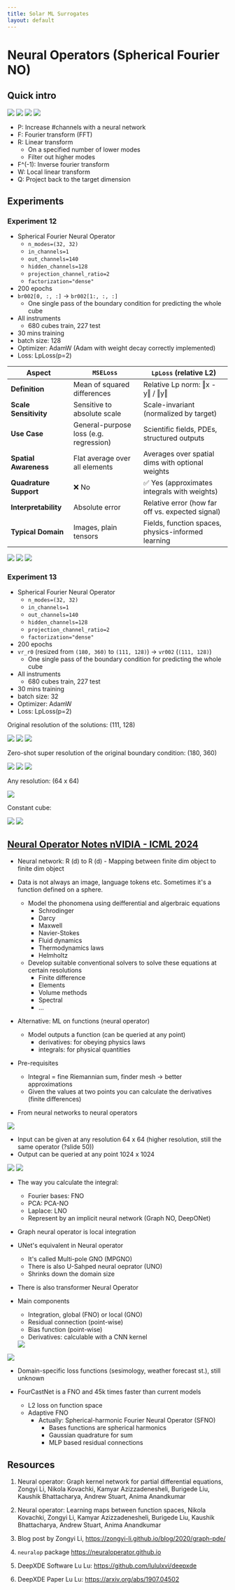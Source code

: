 ```yaml
---
title: Solar ML Surrogates
layout: default
---
```

# Neural Operators (Spherical Fourier NO)

## Quick intro
<img src='resources/week_15/nn-to-no.png'/>
<img src='resources/week_15/no-1.png'/>
<img src='resources/week_15/no-2.png'/>
<img src='https://zongyi-li.github.io/neural-operator/img/fourier_full_arch5.png'/>

- P: Increase #channels with a neural network
- F: Fourier transform (FFT)
- R: Linear transform
    - On a specified number of lower modes
    - Filter out higher modes
- F^(-1): Inverse fourier transform
- W: Local linear transform
- Q: Project back to the target dimension


## Experiments

### Experiment 12

- Spherical Fourier Neural Operator
    - `n_modes=(32, 32)`
    - `in_channels=1`
    - `out_channels=140`
    - `hidden_channels=128`
    - `projection_channel_ratio=2`
    - `factorization="dense"`
- 200 epochs
- `br002[0, :, :]` -> `br002[1:, :, :]`
    - One single pass of the boundary condition for predicting the whole cube
- All instruments
    - 680 cubes train, 227 test
- 30 mins training
- batch size: 128
- Optimizer: AdamW (Adam with weight decay correctly implemented)
- Loss: LpLoss(p=2)

| Aspect                     | `MSELoss`                             | `LpLoss` (relative L2)                             |
|----------------------------|----------------------------------------|----------------------------------------------------|
| **Definition**             | Mean of squared differences            | Relative Lp norm: ‖x - y‖ / ‖y‖                     |
| **Scale Sensitivity**      | Sensitive to absolute scale            | Scale-invariant (normalized by target)             |
| **Use Case**               | General-purpose loss (e.g. regression) | Scientific fields, PDEs, structured outputs        |
| **Spatial Awareness**      | Flat average over all elements         | Averages over spatial dims with optional weights   |
| **Quadrature Support**     | ❌ No                                  | ✅ Yes (approximates integrals with weights)        |
| **Interpretability**       | Absolute error                         | Relative error (how far off vs. expected signal)   |
| **Typical Domain**         | Images, plain tensors                  | Fields, function spaces, physics-informed learning |


<img src='resources/week_15/exp_12_1.gif'>
<img src='resources/week_15/exp_12_2.gif'>
<img src='resources/week_15/exp_12_3.gif'>


### Experiment 13

- Spherical Fourier Neural Operator
    - `n_modes=(32, 32)`
    - `in_channels=1`
    - `out_channels=140`
    - `hidden_channels=128`
    - `projection_channel_ratio=2`
    - `factorization="dense"`
- 200 epochs
- `vr_r0` (resized from `(180, 360)` to `(111, 128)`) -> `vr002` (`(111, 128)`)
    - One single pass of the boundary condition for predicting the whole cube
- All instruments
    - 680 cubes train, 227 test
- 30 mins training
- batch size: 32
- Optimizer: AdamW
- Loss: LpLoss(p=2)

Original resolution of the solutions: (111, 128)

<img src='resources/week_15/exp_13_1.gif'>
<img src='resources/week_15/exp_13_2.gif'>
<img src='resources/week_15/exp_13_3.gif'>

Zero-shot super resolution of the original boundary condition: (180, 360)

<img src='resources/week_15/exp_13_4.gif'>
<img src='resources/week_15/exp_13_5.gif'>
<img src='resources/week_15/exp_13_6.gif'>

Any resolution: (64 x 64)

<img src='resources/week_15/exp_13_7.gif'>

Constant cube:

<img src='resources/week_15/exp_13_8.gif'>
<img src='resources/week_15/exp_13_9.gif'>


## <a href="https://icml.cc/virtual/2024/tutorial/35235">Neural Operator Notes nVIDIA - ICML 2024</a>

- Neural network: R (d) to R (d) - Mapping between finite dim object to finite dim object
- Data is not always an image, language tokens etc. Sometimes it's a function defined on a sphere.
    - Model the phonomena using deifferential and algerbraic equations
        - Schrodinger
        - Darcy
        - Maxwell
        - Navier-Stokes
        - Fluid dynamics
        - Thermodynamics laws
        - Helmholtz
    - Develop suitable conventional solvers to solve these equations at certain resolutions
        - Finite difference
        - Elements
        - Volume methods
        - Spectral
        - ...
- Alternative: ML on functions (neural operator)
    - Model outputs a function (can be queried at any point)
        - derivatives: for obeying physics laws
        - integrals: for physical quantities

- Pre-requisites
    - Integral = fine Riemannian sum, finder mesh -> better approximations
    - Given the values at two points you can calculate the derivatives (finite differences)

- From neural networks to neural operators
<img src='resources/week_15/nn-to-no.png'/>

- Input can be given at any resolution 64 x 64 (higher resolution, still the same operator (?slide 50)) 
- Output can be queried at any point 1024 x 1024
<img src='resources/week_15/no-1.png'/>
<img src='resources/week_15/no-2.png'/>

- The way you calculate the integral:
    - Fourier bases: FNO
    - PCA: PCA-NO
    - Laplace: LNO
    - Represent by an implicit neural network (Graph NO, DeepONet)

- Graph neural operator is local integration

- UNet's equivalent in Neural operator 
    - It's called Multi-pole GNO (MPGNO) 
    - There is also U-Sahped neural oeprator (UNO)
    - Shrinks down the domain size

- There is also transformer Neural Operator

- Main components
    - Integration, global (FNO) or local (GNO)
    - Residual connection (point-wise)
    - Bias function (point-wise)
    - Derivatives: calculable with a CNN kernel
    <img src="resources/week_15/no-3.png"/>

<img src="resources/week_15/no-4.png"/>

- Domain-specific loss functions (sesimology, weather forecast st.), still unknown

- FourCastNet is a FNO and 45k times faster than current models
    - L2 loss on function space
    - Adaptive FNO
        - Actually: Spherical-harmonic Fourier Neural Operator (SFNO)
            - Bases functions are spherical harmonics
            - Gaussian quadrature for sum
            - MLP based residual connections


## Resources
1. Neural operator: Graph kernel network for partial differential equations, Zongyi Li, Nikola Kovachki, Kamyar Azizzadenesheli, Burigede Liu, Kaushik Bhattacharya, Andrew Stuart, Anima Anandkumar
2. Neural operator: Learning maps between function spaces, Nikola Kovachki, Zongyi Li, Kamyar Azizzadenesheli, Burigede Liu, Kaushik Bhattacharya, Andrew Stuart, Anima Anandkumar
3. Blog post by Zongyi Li, https://zongyi-li.github.io/blog/2020/graph-pde/
4. `neuralop` package https://neuraloperator.github.io

5. DeepXDE Software Lu Lu: https://github.com/lululxvi/deepxde
6. DeepXDE Paper Lu Lu: https://arxiv.org/abs/1907.04502